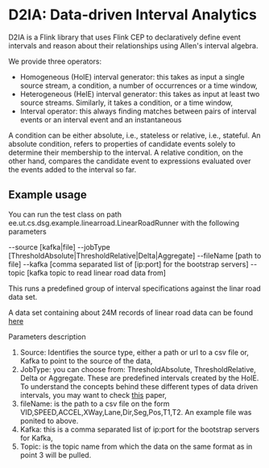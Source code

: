 # D2IA: Data-driven Interval Analytics
D2IA is a Flink library that uses Flink CEP to declaratively define event intervals and reason about their relationships using Allen's interval algebra.

We provide three operators:
* Homogeneous (HoIE) interval generator: this takes as input a single source stream, a condition, a number of occurrences or a time window,
* Heterogeneous (HeIE) interval generator: this takes as input at least two source streams. Similarly, it takes a condition, or a time window,
* Interval operator: this always finding matches between pairs of interval events or an interval event and an instantaneous 

A condition can be either absolute, i.e., stateless or relative, i.e., stateful. An absolute condition, refers to properties of candidate events solely to determine their membership to the interval. A relative condition, on the other hand, compares the candidate event to expressions evaluated over the events added to the interval so far. 

## Example usage

You can run the test class on path ee.ut.cs.dsg.example.linearroad.LinearRoadRunner with the following parameters

--source [kafka|file] --jobType [ThresholdAbsolute|ThresholdRelative|Delta|Aggregate] --fileName [path to file] --kafka [comma separated list of [ip:port] for the bootstrap servers] --topic [kafka topic to read linear road data from]

This runs a predefined group of interval specifications against the linar road data set.

A data set containing about 24M records of linear road data can be found [here](https://tartuulikool-my.sharepoint.com/:x:/g/personal/ahmed79_ut_ee/EZqIjWd95FtJjL4vJzQkR4MBJzKs-uFAYUaWJJQCy0t72g?e=5rdSbM)

Parameters description
1. Source: Identifies the source type, either a path or url to a csv file or, Kafka to point to the source of the data,
2. JobType: you can choose from: ThresholdAbsolute, ThresholdRelative, Delta or Aggregate. These are predefined intervals created by the HoIE. To understand the concepts behind these different types of data driven intervals, you may want to check [this](https://kops.uni-konstanz.de/bitstream/handle/123456789/33848/DEBS2016.pdf?sequence=1) paper,
3. fileName: is the path to a csv file on the form VID,SPEED,ACCEL,XWay,Lane,Dir,Seg,Pos,T1,T2. An example file was ponited to above.
4. Kafka: this is a comma separated list of ip:port for the bootstrap servers for Kafka,
5. Topic: is the topic name from which the data on the same format as in point 3 will be pulled.

